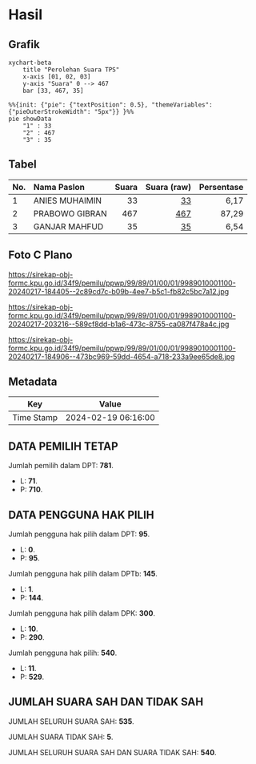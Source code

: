 # Hasil

## Grafik

```mermaid
xychart-beta
    title "Perolehan Suara TPS"
    x-axis [01, 02, 03]
    y-axis "Suara" 0 --> 467
    bar [33, 467, 35]
```

```mermaid
%%{init: {"pie": {"textPosition": 0.5}, "themeVariables": {"pieOuterStrokeWidth": "5px"}} }%%
pie showData
    "1" : 33
    "2" : 467
    "3" : 35
```

## Tabel

| No. | Nama Paslon    | Suara | Suara (raw) | Persentase |
|:--- |:-------------- | -----:| -----------:| ----------:|
| 1   | ANIES MUHAIMIN | 33    | [33][p-1]   | 6,17       |
| 2   | PRABOWO GIBRAN | 467   | [467][p-2]  | 87,29      |
| 3   | GANJAR MAHFUD  | 35    | [35][p-3]   | 6,54       |


[p-1]: https://github.com/gigit-pemilu/pemilu-2024-99-luar-negeri/blob/main/pilpres/hitung-suara/sub/99-luar-negeri/sub/89-penang-malaysia/sub/01-penang-malaysia/sub/0001-penang-malaysia/sub/100-ksk-085/sub/paslon-1.txt
[p-2]: https://github.com/gigit-pemilu/pemilu-2024-99-luar-negeri/blob/main/pilpres/hitung-suara/sub/99-luar-negeri/sub/89-penang-malaysia/sub/01-penang-malaysia/sub/0001-penang-malaysia/sub/100-ksk-085/sub/paslon-2.txt
[p-3]: https://github.com/gigit-pemilu/pemilu-2024-99-luar-negeri/blob/main/pilpres/hitung-suara/sub/99-luar-negeri/sub/89-penang-malaysia/sub/01-penang-malaysia/sub/0001-penang-malaysia/sub/100-ksk-085/sub/paslon-3.txt

## Foto C Plano

https://sirekap-obj-formc.kpu.go.id/34f9/pemilu/ppwp/99/89/01/00/01/9989010001100-20240217-184405--2c89cd7c-b09b-4ee7-b5c1-fb82c5bc7a12.jpg

https://sirekap-obj-formc.kpu.go.id/34f9/pemilu/ppwp/99/89/01/00/01/9989010001100-20240217-203216--589cf8dd-b1a6-473c-8755-ca087f478a4c.jpg

https://sirekap-obj-formc.kpu.go.id/34f9/pemilu/ppwp/99/89/01/00/01/9989010001100-20240217-184906--473bc969-59dd-4654-a718-233a9ee65de8.jpg


## Metadata

| Key        | Value               |
| ---------- | ------------------- |
| Time Stamp | 2024-02-19 06:16:00 |


## DATA PEMILIH TETAP

Jumlah pemilih dalam DPT: **781**.
 * L: **71**.
 * P: **710**.

## DATA PENGGUNA HAK PILIH

Jumlah pengguna hak pilih dalam DPT: **95**.
 * L: **0**.
 * P: **95**.

Jumlah pengguna hak pilih dalam DPTb: **145**.
 * L: **1**.
 * P: **144**.

Jumlah pengguna hak pilih dalam DPK: **300**.
 * L: **10**.
 * P: **290**.

Jumlah pengguna hak pilih: **540**.
 * L: **11**.
 * P: **529**.

## JUMLAH SUARA SAH DAN TIDAK SAH

JUMLAH SELURUH SUARA SAH: **535**.

JUMLAH SUARA TIDAK SAH: **5**.

JUMLAH SELURUH SUARA SAH DAN SUARA TIDAK SAH: **540**.


